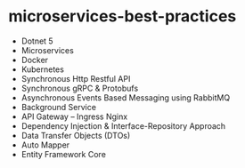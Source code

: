 # microservices-best-practices
-	Dotnet 5
-	Microservices
-	Docker
-	Kubernetes
-	Synchronous Http Restful API
-	Synchronous gRPC & Protobufs
-	Asynchronous Events Based Messaging using RabbitMQ
-	Background Service
-	API Gateway – Ingress Nginx
-	Dependency Injection & Interface-Repository Approach
-	Data Transfer Objects (DTOs)
-	Auto Mapper
-	Entity Framework Core
